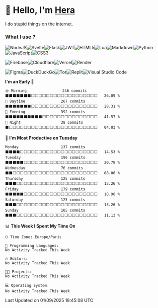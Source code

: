 <h1>👋 Hello, I'm <a href="https://herasium.dev">Hera</a> </h1>

I do stupid things on the internet.

<h3>What I use ?</h3>


![NodeJS](https://img.shields.io/badge/node.js-6DA55F?style=for-the-badge&logo=node.js&logoColor=white)![Svelte](https://img.shields.io/badge/svelte-%23f1413d.svg?style=for-the-badge&logo=svelte&logoColor=white)![Flask](https://img.shields.io/badge/flask-%23000.svg?style=for-the-badge&logo=flask&logoColor=white)![JWT](https://img.shields.io/badge/JWT-black?style=for-the-badge&logo=JSON%20web%20tokens)![HTML5](https://img.shields.io/badge/html5-%23E34F26.svg?style=for-the-badge&logo=html5&logoColor=white)![Lua](https://img.shields.io/badge/lua-%232C2D72.svg?style=for-the-badge&logo=lua&logoColor=white)![Markdown](https://img.shields.io/badge/markdown-%23000000.svg?style=for-the-badge&logo=markdown&logoColor=white)![Python](https://img.shields.io/badge/python-3670A0?style=for-the-badge&logo=python&logoColor=white)![JavaScript](https://img.shields.io/badge/javascript-%23323330.svg?style=for-the-badge&logo=javascript&logoColor=%23F7DF1E)![CSS3](https://img.shields.io/badge/css3-%231572B6.svg?style=for-the-badge&logo=css3&logoColor=white)

![Firebase](https://img.shields.io/badge/firebase-a08021?style=for-the-badge&logo=firebase&logoColor=ffcd34)![Cloudflare](https://img.shields.io/badge/Cloudflare-F38020?style=for-the-badge&logo=Cloudflare&logoColor=white)![Vercel](https://img.shields.io/badge/vercel-%23000000.svg?style=for-the-badge&logo=vercel&logoColor=white)![Render](https://img.shields.io/badge/Render-%46E3B7.svg?style=for-the-badge&logo=render&logoColor=white)

![Figma](https://img.shields.io/badge/figma-%23F24E1E.svg?style=for-the-badge&logo=figma&logoColor=white)![DuckDuckGo](https://img.shields.io/badge/duckduckgo-de5833?style=for-the-badge&logo=duckduckgo&logoColor=white)![Tor](https://img.shields.io/badge/Tor-7D4698?style=for-the-badge&logo=Tor-Browser&logoColor=white)![Replit](https://img.shields.io/badge/Replit-DD1200?style=for-the-badge&logo=Replit&logoColor=white)![Visual Studio Code](https://img.shields.io/badge/Visual%20Studio%20Code-0078d7.svg?style=for-the-badge&logo=visual-studio-code&logoColor=white)

<!--START_SECTION:waka-->
**I'm an Early 🐤** 

```text
🌞 Morning                246 commits         ⬛⬛⬛⬛⬛⬛⬛⬜⬜⬜⬜⬜⬜⬜⬜⬜⬜⬜⬜⬜⬜⬜⬜⬜⬜   26.09 % 
🌆 Daytime                267 commits         ⬛⬛⬛⬛⬛⬛⬛⬜⬜⬜⬜⬜⬜⬜⬜⬜⬜⬜⬜⬜⬜⬜⬜⬜⬜   28.31 % 
🌃 Evening                392 commits         ⬛⬛⬛⬛⬛⬛⬛⬛⬛⬛⬜⬜⬜⬜⬜⬜⬜⬜⬜⬜⬜⬜⬜⬜⬜   41.57 % 
🌙 Night                  38 commits          ⬛⬜⬜⬜⬜⬜⬜⬜⬜⬜⬜⬜⬜⬜⬜⬜⬜⬜⬜⬜⬜⬜⬜⬜⬜   04.03 % 
```
📅 **I'm Most Productive on Tuesday** 

```text
Monday                   137 commits         ⬛⬛⬛⬛⬜⬜⬜⬜⬜⬜⬜⬜⬜⬜⬜⬜⬜⬜⬜⬜⬜⬜⬜⬜⬜   14.53 % 
Tuesday                  196 commits         ⬛⬛⬛⬛⬛⬜⬜⬜⬜⬜⬜⬜⬜⬜⬜⬜⬜⬜⬜⬜⬜⬜⬜⬜⬜   20.78 % 
Wednesday                76 commits          ⬛⬛⬜⬜⬜⬜⬜⬜⬜⬜⬜⬜⬜⬜⬜⬜⬜⬜⬜⬜⬜⬜⬜⬜⬜   08.06 % 
Thursday                 125 commits         ⬛⬛⬛⬜⬜⬜⬜⬜⬜⬜⬜⬜⬜⬜⬜⬜⬜⬜⬜⬜⬜⬜⬜⬜⬜   13.26 % 
Friday                   179 commits         ⬛⬛⬛⬛⬛⬜⬜⬜⬜⬜⬜⬜⬜⬜⬜⬜⬜⬜⬜⬜⬜⬜⬜⬜⬜   18.98 % 
Saturday                 125 commits         ⬛⬛⬛⬜⬜⬜⬜⬜⬜⬜⬜⬜⬜⬜⬜⬜⬜⬜⬜⬜⬜⬜⬜⬜⬜   13.26 % 
Sunday                   105 commits         ⬛⬛⬛⬜⬜⬜⬜⬜⬜⬜⬜⬜⬜⬜⬜⬜⬜⬜⬜⬜⬜⬜⬜⬜⬜   11.13 % 
```


📊 **This Week I Spent My Time On** 

```text
🕑︎ Time Zone: Europe/Paris

💬 Programming Languages: 
No Activity Tracked This Week

🔥 Editors: 
No Activity Tracked This Week

🐱‍💻 Projects: 
No Activity Tracked This Week

💻 Operating System: 
No Activity Tracked This Week
```


 Last Updated on 01/09/2025 18:45:08 UTC
<!--END_SECTION:waka-->
